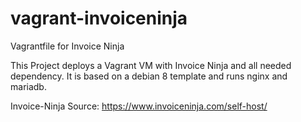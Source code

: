 # vagrant-invoiceninja
Vagrantfile for Invoice Ninja

This Project deploys a Vagrant VM with Invoice Ninja and all needed dependency.
It is based on a debian 8 template and runs nginx and mariadb.

Invoice-Ninja Source: https://www.invoiceninja.com/self-host/

